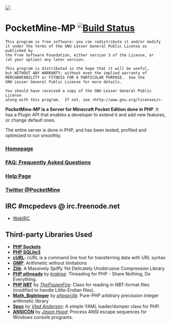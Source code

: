 ![](http://www.pocketmine.org/favicon.png)

# PocketMine-MP [![Build Status](https://travis-ci.org/shoghicp/PocketMine-MP.png?branch=master)](https://travis-ci.org/shoghicp/PocketMine-MP)

```
This program is free software: you can redistribute it and/or modify
it under the terms of the GNU Lesser General Public License as published by
the Free Software Foundation, either version 3 of the License, or
(at your option) any later version.

This program is distributed in the hope that it will be useful,
but WITHOUT ANY WARRANTY; without even the implied warranty of
MERCHANTABILITY or FITNESS FOR A PARTICULAR PURPOSE.  See the
GNU Lesser General Public License for more details.

You should have received a copy of the GNU Lesser General Public License
along with this program.  If not, see <http://www.gnu.org/licenses/>.
```	

__PocketMine-MP is a Server for Minecraft Pocket Edition done in PHP__. It has a Plugin API that enables a developer to extend it and add new features, or change default ones.

The entire server is done in PHP, and has been tested, profiled and optimized to run smoothly.

### [Homepage](http://www.pocketmine.org/)

### [FAQ: Frequently Asked Questions](https://github.com/shoghicp/PocketMine-MP/wiki/Frequently-Asked-Questions)

### [Help Page](http://www.pocketmine.org/help.php)

### [Twitter @PocketMine](https://twitter.com/PocketMine)

## IRC #mcpedevs @ irc.freenode.net
* [WebIRC](http://webchat.freenode.net?channels=mcpedevs&uio=d4)


## Third-party Libraries Used
* __[PHP Sockets](http://php.net/manual/en/book.sockets.php)__
* __[PHP SQLite3](http://php.net/manual/en/book.sqlite3.php)__
* __[cURL](http://curl.haxx.se/)__: cURL is a command line tool for transferring data with URL syntax
* __[GMP](http://gmplib.org/)__: Arithmetic without limitations
* __[Zlib](http://www.zlib.net/)__: A Massively Spiffy Yet Delicately Unobtrusive Compression Library
* __[PHP pthreads](https://github.com/krakjoe/pthreads)__ by _[krakjoe](https://github.com/krakjoe)_: Threading for PHP - Share Nothing, Do Everything.
* __[PHP NBT](https://github.com/TheFrozenFire/PHP-NBT-Decoder-Encoder/blob/master/nbt.class.php)__ by _[TheFrozenFire](https://github.com/TheFrozenFire)_: Class for reading in NBT-format files (modified to handle Little-Endian files).
* __[Math_BigInteger](http://phpseclib.sourceforge.net/math/intro.html)__ by _[phpseclib](http://phpseclib.sourceforge.net/)_: Pure-PHP arbitrary precission integer arithmetic library
* __[Spyc](https://github.com/mustangostang/spyc/blob/master/Spyc.php)__ by _[Vlad Andersen](https://github.com/mustangostang)_: A simple YAML loader/dumper class for PHP.
* __[ANSICON](https://github.com/adoxa/ansicon)__ by _[Jason Hood](https://github.com/adoxa)_: Process ANSI escape sequences for Windows console programs.
